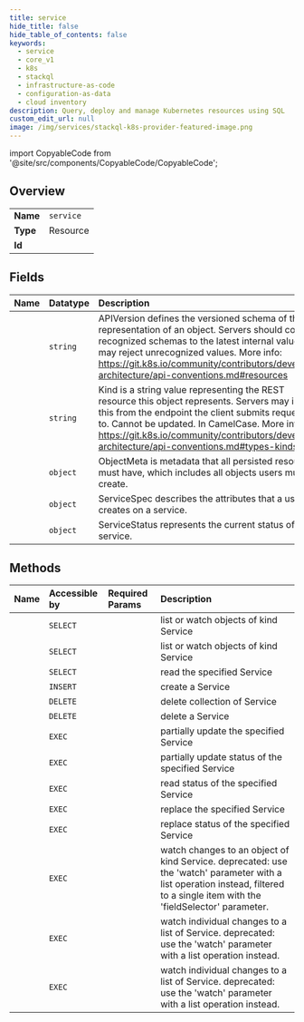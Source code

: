 ```yaml
---
title: service
hide_title: false
hide_table_of_contents: false
keywords:
  - service
  - core_v1
  - k8s    
  - stackql
  - infrastructure-as-code
  - configuration-as-data
  - cloud inventory
description: Query, deploy and manage Kubernetes resources using SQL
custom_edit_url: null
image: /img/services/stackql-k8s-provider-featured-image.png
---
```


import CopyableCode from '@site/src/components/CopyableCode/CopyableCode';




## Overview
<table><tbody>
<tr><td><b>Name</b></td><td><code>service</code></td></tr>
<tr><td><b>Type</b></td><td>Resource</td></tr>
<tr><td><b>Id</b></td><td><CopyableCode code="k8s.core_v1.service" /></td></tr>
</tbody></table>

## Fields
| Name | Datatype | Description |
|:-----|:---------|:------------|
| <CopyableCode code="apiVersion" /> | `string` | APIVersion defines the versioned schema of this representation of an object. Servers should convert recognized schemas to the latest internal value, and may reject unrecognized values. More info: https://git.k8s.io/community/contributors/devel/sig-architecture/api-conventions.md#resources |
| <CopyableCode code="kind" /> | `string` | Kind is a string value representing the REST resource this object represents. Servers may infer this from the endpoint the client submits requests to. Cannot be updated. In CamelCase. More info: https://git.k8s.io/community/contributors/devel/sig-architecture/api-conventions.md#types-kinds |
| <CopyableCode code="metadata" /> | `object` | ObjectMeta is metadata that all persisted resources must have, which includes all objects users must create. |
| <CopyableCode code="spec" /> | `object` | ServiceSpec describes the attributes that a user creates on a service. |
| <CopyableCode code="status" /> | `object` | ServiceStatus represents the current status of a service. |
## Methods
| Name | Accessible by | Required Params | Description |
|:-----|:--------------|:----------------|:------------|
| <CopyableCode code="listCoreV1NamespacedService" /> | `SELECT` | <CopyableCode code="namespace, cluster_addr, protocol" /> | list or watch objects of kind Service |
| <CopyableCode code="listCoreV1ServiceForAllNamespaces" /> | `SELECT` | <CopyableCode code="cluster_addr, protocol" /> | list or watch objects of kind Service |
| <CopyableCode code="readCoreV1NamespacedService" /> | `SELECT` | <CopyableCode code="name, namespace, cluster_addr, protocol" /> | read the specified Service |
| <CopyableCode code="createCoreV1NamespacedService" /> | `INSERT` | <CopyableCode code="namespace, cluster_addr, protocol" /> | create a Service |
| <CopyableCode code="deleteCoreV1CollectionNamespacedService" /> | `DELETE` | <CopyableCode code="namespace, cluster_addr, protocol" /> | delete collection of Service |
| <CopyableCode code="deleteCoreV1NamespacedService" /> | `DELETE` | <CopyableCode code="name, namespace, cluster_addr, protocol" /> | delete a Service |
| <CopyableCode code="patchCoreV1NamespacedService" /> | `EXEC` | <CopyableCode code="name, namespace, cluster_addr, protocol" /> | partially update the specified Service |
| <CopyableCode code="patchCoreV1NamespacedServiceStatus" /> | `EXEC` | <CopyableCode code="name, namespace, cluster_addr, protocol" /> | partially update status of the specified Service |
| <CopyableCode code="readCoreV1NamespacedServiceStatus" /> | `EXEC` | <CopyableCode code="name, namespace, cluster_addr, protocol" /> | read status of the specified Service |
| <CopyableCode code="replaceCoreV1NamespacedService" /> | `EXEC` | <CopyableCode code="name, namespace, cluster_addr, protocol" /> | replace the specified Service |
| <CopyableCode code="replaceCoreV1NamespacedServiceStatus" /> | `EXEC` | <CopyableCode code="name, namespace, cluster_addr, protocol" /> | replace status of the specified Service |
| <CopyableCode code="watchCoreV1NamespacedService" /> | `EXEC` | <CopyableCode code="name, namespace, cluster_addr, protocol" /> | watch changes to an object of kind Service. deprecated: use the 'watch' parameter with a list operation instead, filtered to a single item with the 'fieldSelector' parameter. |
| <CopyableCode code="watchCoreV1NamespacedServiceList" /> | `EXEC` | <CopyableCode code="namespace, cluster_addr, protocol" /> | watch individual changes to a list of Service. deprecated: use the 'watch' parameter with a list operation instead. |
| <CopyableCode code="watchCoreV1ServiceListForAllNamespaces" /> | `EXEC` | <CopyableCode code="cluster_addr, protocol" /> | watch individual changes to a list of Service. deprecated: use the 'watch' parameter with a list operation instead. |
